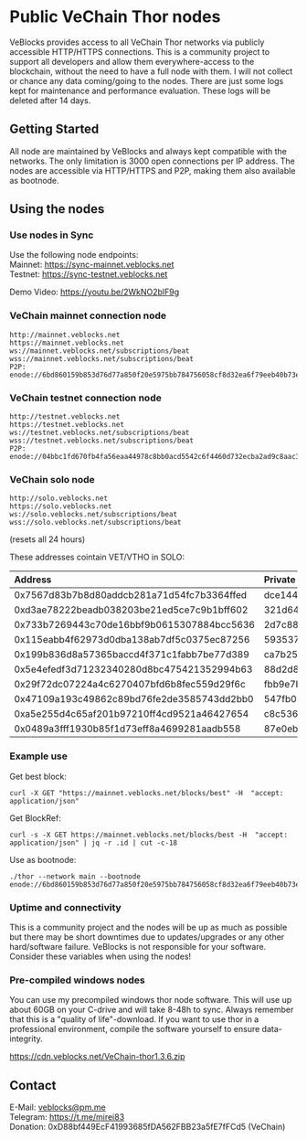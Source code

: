 # Public VeChain Thor nodes

VeBlocks provides access to all VeChain Thor networks via publicly accessible HTTP/HTTPS connections. This is a community project to support all developers and allow them everywhere-access to the blockchain, without the need to have a full node with them.
I will not collect or chance any data coming/going to the nodes. There are just some logs kept for maintenance and performance evaluation. These logs will be deleted after 14 days. 

## Getting Started

All node are maintained by VeBlocks and always kept compatible with the networks. The only limitation is 3000 open connections per IP address. The nodes are accessible via HTTP/HTTPS and P2P, making them also available as bootnode.


## Using the nodes

### Use nodes in Sync
Use the following node endpoints:   
Mainnet: https://sync-mainnet.veblocks.net   
Testnet: https://sync-testnet.veblocks.net   
   
Demo Video: https://youtu.be/2WkNO2blF9g


### VeChain mainnet connection node
```
http://mainnet.veblocks.net
https://mainnet.veblocks.net
ws://mainnet.veblocks.net/subscriptions/beat
wss://mainnet.veblocks.net/subscriptions/beat
P2P:    enode://6bd860159b853d76d77a850f20e5975bb784756058cf8d32ea6f79eeb40b73e4dda5fbc05a6ca2764df2cd119f548b30162fcc9df63e956a8dd09923e712c1a6@[95.216.240.98]:11235
```

### VeChain testnet connection node
```
http://testnet.veblocks.net
https://testnet.veblocks.net
ws://testnet.veblocks.net/subscriptions/beat
wss://testnet.veblocks.net/subscriptions/beat
P2P:    enode://04bbc1fd670fb4fa56eaa44978c8bb0acd5542c6f4460d732ecba2ad9c8aac3ca90513588a3a432af0c93ceb614d86e6db4ac866a9f74a55a9358602f6bf658a@[95.216.240.99]:11235
```

### VeChain solo node
```
http://solo.veblocks.net
https://solo.veblocks.net
ws://solo.veblocks.net/subscriptions/beat
wss://solo.veblocks.net/subscriptions/beat
```
(resets all 24 hours)

These addresses cointain VET/VTHO in SOLO:


| Address        | Private Key|
| :------------- |:-----------|
 0x7567d83b7b8d80addcb281a71d54fc7b3364ffed| dce1443bd2ef0c2631adc1c67e5c93f13dc23a41c18b536effbbdcbcdb96fb65 
 0xd3ae78222beadb038203be21ed5ce7c9b1bff602| 321d6443bc6177273b5abf54210fe806d451d6b7973bccc2384ef78bbcd0bf51 
 0x733b7269443c70de16bbf9b0615307884bcc5636| 2d7c882bad2a01105e36dda3646693bc1aaaa45b0ed63fb0ce23c060294f3af2 
 0x115eabb4f62973d0dba138ab7df5c0375ec87256| 593537225b037191d322c3b1df585fb1e5100811b71a6f7fc7e29cca1333483e 
 0x199b836d8a57365baccd4f371c1fabb7be77d389| ca7b25fc980c759df5f3ce17a3d881d6e19a38e651fc4315fc08917edab41058 
 0x5e4efedf3d71232340280d8bc475421352994b63| 88d2d80b12b92feaa0da6d62309463d20408157723f2d7e799b6a74ead9a673b 
 0x29f72dc07224a4c6270407bfd6b8fec559d29f6c| fbb9e7ba5fe9969a71c6599052237b91adeb1e5fc0c96727b66e56ff5d02f9d0 
 0x47109a193c49862c89bd76fe2de3585743dd2bb0| 547fb081e73dc2e22b4aae5c60e2970b008ac4fc3073aebc27d41ace9c4f53e9 
 0xa5e255d4c65af201b97210ff4cd9521a46427654| c8c53657e41a8d669349fc287f57457bd746cb1fcfc38cf94d235deb2cfca81b 
 0x0489a3fff1930b85f1d73eff8a4699281aadb558| 87e0eba9c86c494d98353800571089f316740b0cb84c9a7cdf2fe5c9997c7966 



### Example use


Get best block: 
```
curl -X GET "https://mainnet.veblocks.net/blocks/best" -H  "accept: application/json"
```


Get BlockRef:
```
curl -s -X GET https://mainnet.veblocks.net/blocks/best -H  "accept: application/json" | jq -r .id | cut -c-18
```

Use as bootnode:
```
./thor --network main --bootnode enode://6bd860159b853d76d77a850f20e5975bb784756058cf8d32ea6f79eeb40b73e4dda5fbc05a6ca2764df2cd119f548b30162fcc9df63e956a8dd09923e712c1a6@95.216.240.98:11235
```
   

### Uptime and connectivity
This is a community project and the nodes will be up as much as possible but there may be short downtimes due to updates/upgrades or any other hard/software failure. VeBlocks is not responsible for your software. Consider these variables when using the nodes!

### Pre-compiled windows nodes
You can use my precompiled windows thor node software. This will use up about 60GB on your C-drive and will take 8-48h to sync. Always remember that this is a "quality of life"-download. If you want to use thor in a professional environment, compile the software yourself to ensure data-integrity.

https://cdn.veblocks.net/VeChain-thor1.3.6.zip

## Contact
E-Mail: veblocks@pm.me  
Telegram: https://t.me/mirei83   
Donation: 0xD88bf449EcF41993685fDA562FBB23a5fE7fFCd5 (VeChain)

